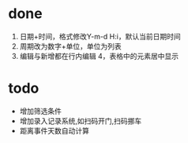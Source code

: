 # done
1. 日期+时间，格式修改Y-m-d H:i，默认当前日期时间
2. 周期改为数字+单位，单位为列表
3. 编辑与新增都在行内编辑
4，表格中的元素居中显示

# todo 
- 增加筛选条件
- 增加录入记录系统,如扫码开门,扫码挪车
- 距离事件天数自动计算